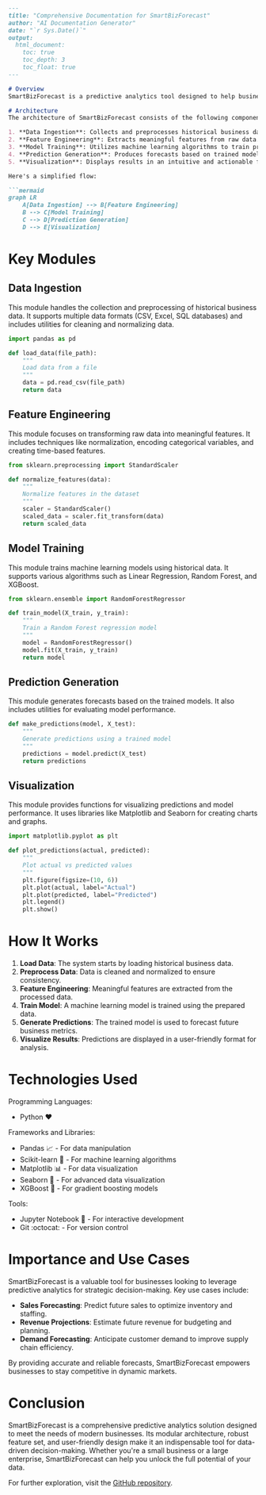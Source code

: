```markdown
---
title: "Comprehensive Documentation for SmartBizForecast"
author: "AI Documentation Generator"
date: "`r Sys.Date()`"
output:
  html_document:
    toc: true
    toc_depth: 3
    toc_float: true
---

# Overview
SmartBizForecast is a predictive analytics tool designed to help businesses forecast key performance metrics such as sales, revenue, and customer demand. This repository provides a robust framework for building, training, and deploying machine learning models tailored to specific business needs. It leverages historical data to generate accurate predictions, enabling businesses to make data-driven decisions.

# Architecture
The architecture of SmartBizForecast consists of the following components:

1. **Data Ingestion**: Collects and preprocesses historical business data.
2. **Feature Engineering**: Extracts meaningful features from raw data.
3. **Model Training**: Utilizes machine learning algorithms to train predictive models.
4. **Prediction Generation**: Produces forecasts based on trained models.
5. **Visualization**: Displays results in an intuitive and actionable format.

Here's a simplified flow:

```mermaid
graph LR
    A[Data Ingestion] --> B[Feature Engineering]
    B --> C[Model Training]
    C --> D[Prediction Generation]
    D --> E[Visualization]
```

# Key Modules

## Data Ingestion
This module handles the collection and preprocessing of historical business data. It supports multiple data formats (CSV, Excel, SQL databases) and includes utilities for cleaning and normalizing data.

```python
import pandas as pd

def load_data(file_path):
    """
    Load data from a file
    """
    data = pd.read_csv(file_path)
    return data
```

## Feature Engineering
This module focuses on transforming raw data into meaningful features. It includes techniques like normalization, encoding categorical variables, and creating time-based features.

```python
from sklearn.preprocessing import StandardScaler

def normalize_features(data):
    """
    Normalize features in the dataset
    """
    scaler = StandardScaler()
    scaled_data = scaler.fit_transform(data)
    return scaled_data
```

## Model Training
This module trains machine learning models using historical data. It supports various algorithms such as Linear Regression, Random Forest, and XGBoost.

```python
from sklearn.ensemble import RandomForestRegressor

def train_model(X_train, y_train):
    """
    Train a Random Forest regression model
    """
    model = RandomForestRegressor()
    model.fit(X_train, y_train)
    return model
```

## Prediction Generation
This module generates forecasts based on the trained models. It also includes utilities for evaluating model performance.

```python
def make_predictions(model, X_test):
    """
    Generate predictions using a trained model
    """
    predictions = model.predict(X_test)
    return predictions
```

## Visualization
This module provides functions for visualizing predictions and model performance. It uses libraries like Matplotlib and Seaborn for creating charts and graphs.

```python
import matplotlib.pyplot as plt

def plot_predictions(actual, predicted):
    """
    Plot actual vs predicted values
    """
    plt.figure(figsize=(10, 6))
    plt.plot(actual, label="Actual")
    plt.plot(predicted, label="Predicted")
    plt.legend()
    plt.show()
```

# How It Works
1. **Load Data**: The system starts by loading historical business data.
2. **Preprocess Data**: Data is cleaned and normalized to ensure consistency.
3. **Feature Engineering**: Meaningful features are extracted from the processed data.
4. **Train Model**: A machine learning model is trained using the prepared data.
5. **Generate Predictions**: The trained model is used to forecast future business metrics.
6. **Visualize Results**: Predictions are displayed in a user-friendly format for analysis.

# Technologies Used

Programming Languages:
- Python :heart:

Frameworks and Libraries:
- Pandas :chart_with_upwards_trend: - For data manipulation
- Scikit-learn :wrench: - For machine learning algorithms
- Matplotlib :bar_chart: - For data visualization
- Seaborn :art: - For advanced data visualization
- XGBoost :rocket: - For gradient boosting models

Tools:
- Jupyter Notebook :notebook: - For interactive development
- Git :octocat: - For version control

# Importance and Use Cases
SmartBizForecast is a valuable tool for businesses looking to leverage predictive analytics for strategic decision-making. Key use cases include:
- **Sales Forecasting**: Predict future sales to optimize inventory and staffing.
- **Revenue Projections**: Estimate future revenue for budgeting and planning.
- **Demand Forecasting**: Anticipate customer demand to improve supply chain efficiency.

By providing accurate and reliable forecasts, SmartBizForecast empowers businesses to stay competitive in dynamic markets.

# Conclusion
SmartBizForecast is a comprehensive predictive analytics solution designed to meet the needs of modern businesses. Its modular architecture, robust feature set, and user-friendly design make it an indispensable tool for data-driven decision-making. Whether you're a small business or a large enterprise, SmartBizForecast can help you unlock the full potential of your data.

For further exploration, visit the [GitHub repository](https://github.com/ndegwaanth/SmartBizForecast).
```
